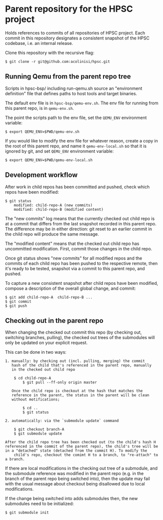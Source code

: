 # Parent repository for the HPSC project

Holds references to commits of all repositories of HPSC project.
Each commit in this repository designates a consistent snapshot
of the HPSC codebase, i.e. an internal release.

Clone this repository with the recursive flag:

    $ git clone -r git@github.com:acolinisi/hpsc.git

## Running Qemu from the parent repo tree

Scripts in hpsc-bsp/ including run-qemu.sh source an "environment definition"
file that defines paths to host tools and target binaries.

The default env file is in `hpsc-bsp/qemu-env.sh`. The env file for running
from this parent repo, is in `qemu-env.sh`.

The point the scripts path to the env file, set the `QEMU_ENV` environment
variable:

    $ export QEMU_ENV=$PWD/qemu-env.sh

If you would like to modify the env file for whatever reason, create a copy in
the root of this parent repo, and name it `qemu-env-local.sh` so that it is
ignored by git, and set `QEMU_ENV` environment variable:

    $ export QEMU_ENV=$PWD/qemu-env-local.sh

## Development workflow

After work in child repos has been committed and pushed,
check which repos have been modified:

    $ git status
        modified: child-repo-A (new commits)
        modified: child-repo-B (modified content)

The "new commits" log means that the currently checked out child repo
is at a commit that differs from the last snapshot recorded in this
parent repo. The difference may be in either direction: git reset to
an earlier commit in the child repo will produce the same message.

The "modified content" means that the checked out child repo has uncommitted
modification. First, commit those changes in the child repo.

Once git status shows "new commits" for all modified repos and the commits of
each child repo has been pushed to the respective remote, then it's ready to be
tested, snapshot via a commit to this parent repo, and pushed.

To capture a new consistent snapshot after child repos have been modified,
compose a description of the overall global change, and commit:

    $ git add child-repo-A  child-repo-B ...
    $ git commit
    $ git push

## Checking out in the parent repo

When changing the checked out commit this repo (by checking out, switching
branches, pulling), the checked out trees of the submodules will only be
updated on your explicit request.

This can be done in two ways:

    1. manually: by checking out (incl. pulling, merging) the commit
       hash of the child that's referenced in the parent repo, manually
       in the checked out child repo

	    $ cd child-repo-A
            $ git pull --ff-only origin master

       Once the child repo is checkout at the hash that matches the
       reference in the parent, the status in the parent will be clean
       without motifications;

            $ cd ..
            $ git status

    2. automatically: via the `submodule update` command

	    $ git checkout branch-A
	    $ git submodule update

	After the child repo tree has been checked out (to the child's hash H
	referenced in the commit of the parent repo), the child's tree will be
	in a "detached" state (detached from the commit H). To modify the
        child's repo, checkout the comimt H to a branch, to "re-attach" to a branch.

If there are local modifications in the checking out tree of a submodule, and
the submodule reference was modified in the parent repo (e.g. in the branch of
the parent repo being switched into), then the update may fail with the usual
message about checkout being disallowed due to local modifications.

If the change being switched into adds submodules then, the new submodules
need to be initialized:

    $ git submodule init
